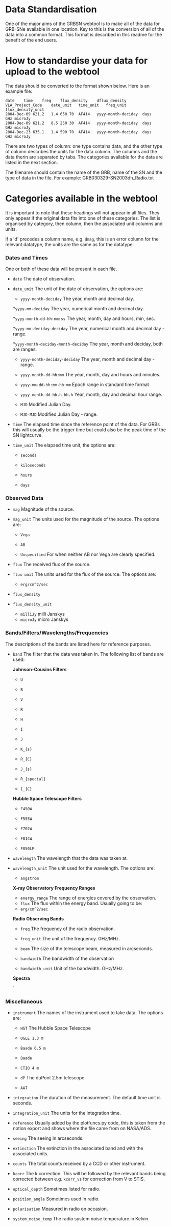 # Data Standardisation

One of the major aims of the GRBSN webtool is to make all of the data for GRB-SNe available in one location. Key to this is the conversion of all of the data into a common format. This format is described in this readme for the benefit of the end users.

# How to standardise your data for upload to the webtool
The data should be converted to the format shown below. Here is an example file:

```
date	time	freq	flux_density	dflux_density	VLA_Project_Code	date_unit	time_unit	freq_unit	flux_density_unit
2004-Dec-09	621.2	1.4	650	70	AF414	yyyy-month-deciday	days	GHz	microJy
2004-Dec-09	621.2	8.5	250	30	AF414	yyyy-month-deciday	days	GHz	microJy
2004-Dec-23	635.1	1.4	590	70	AF414	yyyy-month-deciday	days	GHz	microJy
```

There are two types of column: one type contains data, and the other type of column describes the units for the data column. The columns and the data therin are separated by tabs. The categories available for the data are listed in the next section. 

The filename should contain the name of the GRB, name of the SN and the type of data in the file. For example: GRB030329-SN2003dh_Radio.txt



# Categories available in the webtool
It is important to note that these headings will not appear in all files. They only appear if
the original data fits into one of these categories. The list is organised by category, then column, 
then the associated unit columns and units. 

If a 'd' precedes a column name, e.g. `dmag`, this is an error column for the relevant datatype, the units are the same as for the datatype.

### Dates and Times
One or both of these data will be present in each file.

  * `date` The date of observation. 
  
  * `date_unit` The unit of the date of observation, the options are:
  
    * `yyyy-month-deciday` The year, month and decimal day.
    
    *`yyyy-mm-deciday` The year, numerical month and  decimal day.
    
    *`yyyy-month-dd-hh:mm:ss` The year, month, day and hours, min, sec.
    
    *`yyyy-mm-deciday-deciday` The year, numerical month and  decimal day - range.
    
    *`yyyy-month-deciday-month-deciday` The year, month and deciday, both are ranges.
    
    * `yyyy-month-deciday-deciday` The year, month and decimal day - range.
    
    * `yyyy-month-dd-hh:mm` The year, month, day and hours and minutes.
    
    * `yyyy-mm-dd-hh:mm-hh:mm` Epoch range in standard time format
    * `yyyy-month-dd-hh.h-hh.h` Year, month, day and decimal hour range.
    
    * `MJD` Modified Julian Day.
    * `MJD-MJD` Modified Julian Day - range. 
  
  * `time` The elapsed time since the reference point of the data. For GRBs this will usually be the trigger time but could also be the peak time of the SN lightcurve.
  
  * `time_unit` The elapsed time unit, the options are:
  
    * `seconds`
    
    * `kiloseconds`
    
    * `hours`
    
    * `days`

### Observed Data
 * `mag` Magnitude of the source.
 
 * `mag_unit` The units used for the magnitude of the source. The options are:
 
   * `Vega` 
   
   * `AB`
   
   * `Unspecified` For when neither AB nor Vega are clearly specified.
   
 * `flux` The received flux of the source.
 
 * `flux unit`  The units used for the flux of the source. The options are:
 
   * `erg/cm^2/sec` 
 * `flux_density`
 * `flux_density_unit`
   * `milliJy` milli Janskys
   * `microJy` micro Janskys


### Bands/Filters/Wavelengths/Frequencies
The descriptions of the bands are listed here for reference purposes.
  * `band` The filter that the data was taken in. The following list of bands are used:
   
    **Johnson-Cousins Filters**
    * `U`
    
    * `B`
    * `V`
    * `R`
    * `H`
    * `I`
    * `J`
    * `K_{s}`
    * `R_{C}`
    * `J_{s}`
    * `R_{special}`
    * `I_{C}`

    **Hubble Space Telescope Filters**
    * `F450W`
    
    * `F555W`
    * `F702W`
    * `F814W`
    * `F850LP`

 * `wavelength` The wavelength that the data was taken at.
 
 * `wavelength_unit` The unit used for the wavelength. The options are: 
 
   * `angstrom` 

    **X-ray Observatory Frequency Ranges**
    * `energy_range` The range of energies covered by the observation.
    * `flux` The flux within the energy band. Usually going to be:
     * `erg/cm^2/sec`
    
    **Radio Observing Bands**
    * `freq` The frequency of the radio observation.
    
    * `freq_unit` The unit of the frequency. GHz/MHz.
    * `beam` The size of the telescope beam, measured in arcseconds.
    * `bandwidth` The bandwidth of the observation
    * `bandwidth_unit` Unit of the bandwidth. GHz/MHz.
    
    **Spectra**

    `

### Miscellaneous
 * `instrument` The names of the instrument used to take data. The options are:
 
   * `HST` The Hubble Space Telescope
   
   * `OGLE 1.3 m`
   * `Baade 6.5 m`
   * `Baade`
   * `CTIO 4 m`
   * `dP` The duPont 2.5m telescope
   * `AAT`
  
 * `integration` The duration of the measurement. The default time unit is seconds.
 * `integration_unit` The units for the integration time.
 
 * `reference` Usually added by the plotfuncs.py code, this is taken from the notion export and shows where the file came from on NASA/ADS.
 
 * `seeing` The seeing in arcseconds.
 * `extinction` The extinction in the associated band and with the associated units.
 
 * `counts` The total counts received by a CCD or other instrument.
 
 * `kcorr` The k correction. This will be followed by the relevant bands being corrected between e.g. `kcorr_vs` for correction from V to STIS.

 * `optical_depth` Sometimes listed for radio.
 * `position_angle` Sometimes used in radio. 
 * `polarisation` Measured in radio on occasion.
 * `system_noise_temp` The radio system noise temperature in Kelvin
